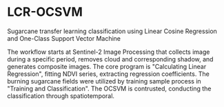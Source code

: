 # LCR-OCSVM
Sugarcane transfer learning classification using Linear Cosine Regression and One-Class Support Vector Machine

The workflow starts at Sentinel-2 Image Processing that collects image during a specific period, removes cloud and corresponding shadow, and generates composite images.
The core program is "Calculating Linear Regression", fitting NDVI series, extracting regression coefficients.
The burning sugarcane fields were utilized by training sample process in "Training and Classification". The OCSVM is contrusted, conducting the classification through spatiotemporal.
